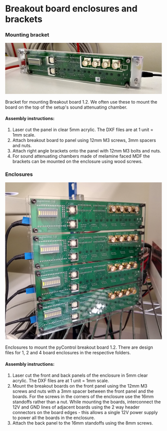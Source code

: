 # Breakout board enclosures and brackets

### Mounting bracket

![front_photo](photos/breakout_bracket.jpg)

Bracket for mounting Breakout board 1.2.  We often use these to mount the board on the top of the setup's sound attenuating  chamber.

#### Assembly instructions:

1.  Laser cut the panel in clear 5mm acrylic.  The DXF files are at 1 unit = 1mm scale. 
2.  Attach breakout board to panel using 12mm M3 screws, 3mm spacers and nuts.
3.  Attach right angle brackets onto the panel with 12mm M3 bolts and nuts.
4.  For sound attenuating chambers made of melamine faced MDF the brackets can be mounted on the enclosure using wood screws.

### Enclosures

![front_photo](photos/4_board_enclosure.jpg)

Enclosures to mount the pyControl breakout board 1.2.  There are design files for 1, 2 and 4 board enclosures in the respective folders.  

#### Assembly instructions:

1.  Laser cut the front and back panels of the enclosure in 5mm clear acrylic.  The DXF files are at 1 unit = 1mm scale.
2.  Mount the breakout boards on the front panel using the 12mm M3 screws and nuts with a 3mm spacer between the front panel and the boards.  For the screws in the corners of the enclosure use the 16mm standoffs rather than a nut. While mounting the boards, interconnect the 12V and GND lines of adjacent boards using the 2 way header connectors on the board edges - this allows a single 12V power supply to power all the boards in the enclosure.  
3.  Attach the back panel to the 16mm standoffs using the 8mm screws.
